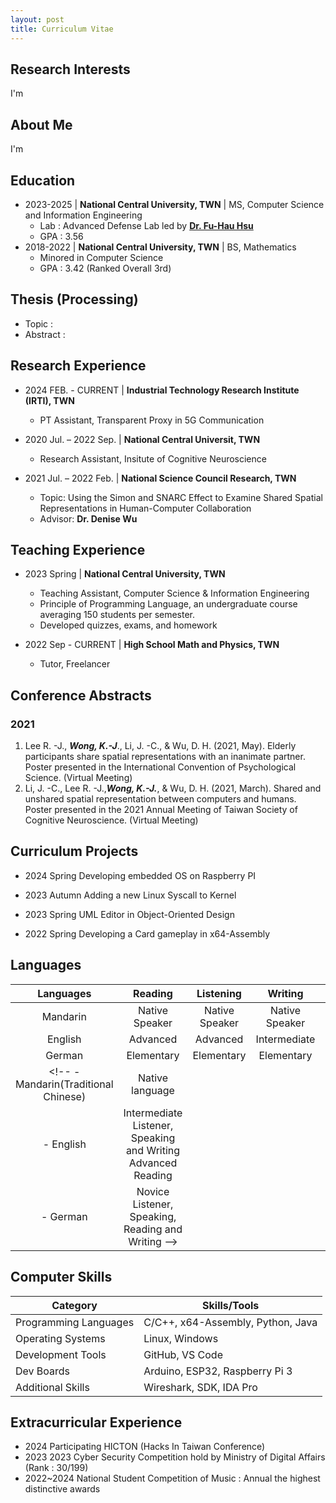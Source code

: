 ```yaml
---
layout: post
title: Curriculum Vitae
---
```




## Research Interests
I'm
## About Me 
I'm


## Education
- 2023-2025 | **National Central University, TWN** | MS, Computer Science and Information Engineering
  - Lab : Advanced Defense Lab led by [**Dr. Fu-Hau Hsu**](https://staff.csie.ncu.edu.tw/hsufh/)
  - GPA : 3.56
- 2018-2022 | **National Central University, TWN** | BS, Mathematics
  - Minored in Computer Science
  - GPA : 3.42 (Ranked Overall 3rd)

## Thesis (Processing)
* Topic :
* Abstract : 


## Research Experience
- 2024 FEB. - CURRENT | **Industrial Technology Research Institute (IRTI), TWN**
    * PT Assistant, Transparent Proxy in 5G Communication

- 2020 Jul. – 2022 Sep. | **National Central Universit, TWN**
    * Research Assistant, Insitute of Cognitive Neuroscience 
- 2021 Jul. – 2022 Feb. | **National Science Council Research, TWN**  
    * Topic: Using the Simon and SNARC Effect to Examine Shared Spatial Representations in Human-Computer Collaboration
    * Advisor: **Dr. Denise Wu**



## Teaching Experience
- 2023 Spring	| **National Central University, TWN**
    * Teaching Assistant, Computer Science & Information Engineering
    * Principle of Programming Language, an undergraduate course averaging 150 students per semester.
    * Developed quizzes, exams, and homework

- 2022 Sep - CURRENT | **High School Math and Physics, TWN**
    * Tutor, Freelancer



## Conference Abstracts
### 2021
1. 	Lee R. -J., ***Wong, K.-J***., Li, J. -C., & Wu, D. H. (2021, May). Elderly participants share spatial representations with an inanimate partner. Poster presented in the International Convention of Psychological Science. (Virtual Meeting)
2.	Li, J. -C., Lee R. -J.,***Wong, K.-J.***, & Wu, D. H. (2021, March). Shared and unshared spatial representation between computers and humans. Poster presented in the 2021 Annual Meeting of Taiwan Society of Cognitive Neuroscience. (Virtual Meeting)



## Curriculum Projects
* 2024 Spring	Developing embedded OS on Raspberry PI
  
* 2023 Autumn	Adding a new Linux Syscall to Kernel
  
* 2023 Spring	UML Editor in Object-Oriented Design
  
* 2022 Spring	Developing a Card gameplay in x64-Assembly


## Languages
| Languages    | Reading   | Listening   | Writing | Speaking |
|:------------:|:---------:|:----------:|:-------:|:--------:|
| Mandarin     | Native Speaker   | Native Speaker      | Native Speaker  | Native Speaker   |
| English      | Advanced    | Advanced      | Intermediate | Intermediate |
| German       | Elementary        | Elementary      | Elementary     | Elementary       |
<!-- - Mandarin(Traditional Chinese)	| Native language
- English	| Intermediate Listener, Speaking and Writing Advanced Reading
- German	| Novice Listener, Speaking, Reading and Writing  -->



## Computer Skills
| Category              | Skills/Tools                           |
|-----------------------|----------------------------------------|
| Programming Languages | C/C++, x64-Assembly, Python, Java      |
| Operating Systems     | Linux, Windows                        |
| Development Tools     | GitHub, VS Code                       |
| Dev Boards            | Arduino, ESP32, Raspberry Pi 3        |
| Additional Skills     | Wireshark, SDK, IDA Pro               |
<!-- - Programming Language :C/C++ , x64-Assembly , Python, Java
- Operating Systems　:	Linux , Windows
- Development Tools	: Github , VScode
- Dev Boards :Arduino , ESP32 , Raspberry Pi 3
- Additional Skills	: Wireshark, SDK, IDA Pro -->


## Extracurricular Experience
- 2024	Participating HICTON (Hacks In Taiwan Conference)
- 2023 	2023 Cyber Security Competition hold by Ministry of Digital Affairs (Rank : 30/199)
- 2022~2024	National Student Competition of Music : Annual the highest distinctive awards
